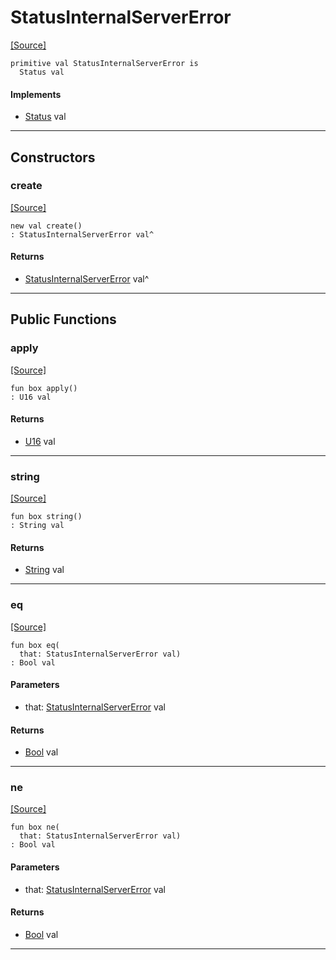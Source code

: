 # StatusInternalServerError
<span class="source-link">[[Source]](src/http_server/status.md#L138)</span>
```pony
primitive val StatusInternalServerError is
  Status val
```

#### Implements

* [Status](http_server-Status.md) val

---

## Constructors

### create
<span class="source-link">[[Source]](src/http_server/status.md#L138)</span>


```pony
new val create()
: StatusInternalServerError val^
```

#### Returns

* [StatusInternalServerError](http_server-StatusInternalServerError.md) val^

---

## Public Functions

### apply
<span class="source-link">[[Source]](src/http_server/status.md#L139)</span>


```pony
fun box apply()
: U16 val
```

#### Returns

* [U16](builtin-U16.md) val

---

### string
<span class="source-link">[[Source]](src/http_server/status.md#L140)</span>


```pony
fun box string()
: String val
```

#### Returns

* [String](builtin-String.md) val

---

### eq
<span class="source-link">[[Source]](src/http_server/status.md#L139)</span>


```pony
fun box eq(
  that: StatusInternalServerError val)
: Bool val
```
#### Parameters

*   that: [StatusInternalServerError](http_server-StatusInternalServerError.md) val

#### Returns

* [Bool](builtin-Bool.md) val

---

### ne
<span class="source-link">[[Source]](src/http_server/status.md#L139)</span>


```pony
fun box ne(
  that: StatusInternalServerError val)
: Bool val
```
#### Parameters

*   that: [StatusInternalServerError](http_server-StatusInternalServerError.md) val

#### Returns

* [Bool](builtin-Bool.md) val

---

